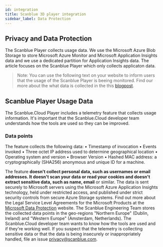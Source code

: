 ```yaml
---
id: integration
title: Scanblue 3D player integration
sidebar_label: Data Protection
---
```


## Privacy and Data Protection

The Scanblue Player collects usage data. We use the Microsoft Azure Blob Storage to store Microsoft Azure Monitor and Microsoft Application Insights data and we use a dedicated partition for Application Insights data. The article focuses on the Scanblue Player which only collects applicaton data. 

>Note: You can use the following text on your website to inform users that the usage of the Scanblue Player is beeing monitored. 
Find our more about the what data is collected in the this [blogpost]().

## Scanblue Player Usage Data

The Scanblue.Cloud Player includes a telemetry feature that collects usage information. It's important that the Scanblue.Cloud developer team understands how the tools are used so they can be improved.

### Data points

The feature collects the following data:
•	Timestamp of invocation
•	Events invoked
•	Three octet IP address used to determine geographical location
•	Operating system and version
•	Browser Version
•	Hashed MAC address: a cryptographically (SHA256) anonymous and unique ID for a machine.

The feature **doesn't collect personal data, such as usernames or email addresses. It doesn't scan your data or read your cookies and doesn't extract sensitive data, such as name, email** or similar. The data is sent securely to Microsoft servers using the Microsoft Azure Application Insights technology, held under restricted access, and published under strict security controls from secure Azure Storage systems. Find out more about the Legal Service Level Agreements for the Microsoft Products at the [Microsoft Data Protection](https://servicetrust.microsoft.com/ViewPage/GDPRGetStarted) website. The Scanblue Engineering Team stores the collected data points in the geo-regions "Northern Europe" (Dublin, Ireland) and "Western Europe" (Amsterdam, Netherlands).
The Scanblue.Cloud developer team wants to know how the tools are used and if they're working well. If you suspect that the telemetry is collecting sensitive data or that the data is being insecurely or inappropriately handled, file an issue [privacy@scanblue.com](mailto:privacy@scanblue.com).
